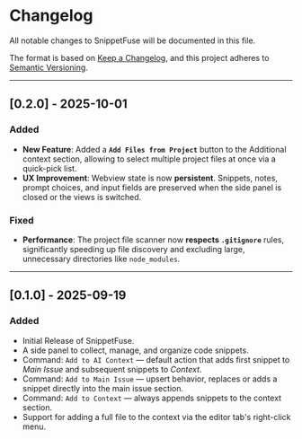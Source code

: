 # Changelog

All notable changes to SnippetFuse will be documented in this file.

The format is based on [Keep a Changelog](https://keepachangelog.com/), and this project adheres to [Semantic Versioning](https://semver.org/spec/v2.0.0.html).

---

## [0.2.0] - 2025-10-01

### Added

- **New Feature**: Added a **`Add Files from Project`** button to the Additional context section, allowing to select multiple project files at once via a quick-pick list.
- **UX Improvement**: Webview state is now **persistent**. Snippets, notes, prompt choices, and input fields are preserved when the side panel is closed or the views is switched.

### Fixed

- **Performance**: The project file scanner now **respects `.gitignore`** rules, significantly speeding up file discovery and excluding large, unnecessary directories like `node_modules`.

---

## [0.1.0] - 2025-09-19

### Added

- Initial Release of SnippetFuse.
- A side panel to collect, manage, and organize code snippets.
- Command: `Add to AI Context` — default action that adds first snippet to _Main Issue_ and subsequent snippets to _Context_.
- Command: `Add to Main Issue` — upsert behavior, replaces or adds a snippet directly into the main issue section.
- Command: `Add to Context` — always appends snippets to the context section.
- Support for adding a full file to the context via the editor tab's right-click menu.

